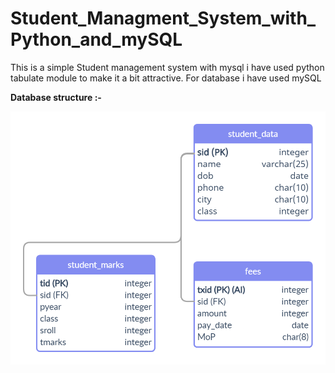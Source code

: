 # Student_Managment_System_with_Python_and_mySQL
This is a simple Student management system with mysql i have used python tabulate module to make it a bit attractive. For database i have used mySQL

**Database structure :-**

<img src=https://github.com/debanjan0/Student_Managment_System_with_Python_and_mySQL/blob/main/Untitled%20Workspace%20(1).png>
